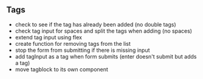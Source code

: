## Tags
- check to see if the tag has already been added (no double tags)
- check tag input for spaces and split the tags when adding (no spaces)
- extend tag input using flex
- create function for removing tags from the list
- stop the form from submitting if there is missing input
- add tagInput as a tag when form submits (enter doesn't submit but adds a tag)
- move tagblock to its own component